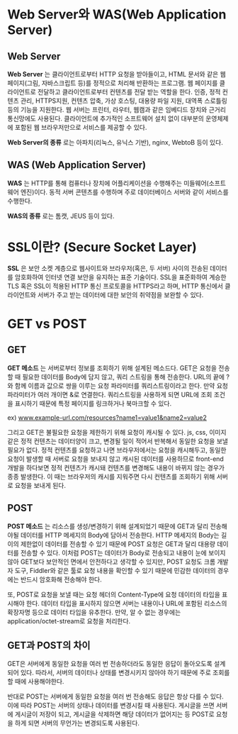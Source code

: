 # Web Server와 WAS(Web Application Server)

## Web Server

__Web Server__ 는 클라이언트로부터 HTTP 요청을 받아들이고, HTML 문서와 같은 웹 페이지(그림, 자바스크립트 등)를 정적으로 처리해 반환하는 프로그램. 웹 페이지를 클라이언트로 전달하고 클라이언트로부터 컨텐츠를 전달 받는 역할을 한다. 인증, 정적 컨텐츠 관리, HTTPS지원, 컨텐츠 압축, 가상 호스팅, 대용량 파일 지원, 대역폭 스로틀링 등의 기능을 지원한다. 웹 서버는 프린터, 라우터, 웹캠과 같은 임베디드 장치와 근거리 통신망에도 사용된다. 클라이언트에 추가적인 소프트웨어 설치 없이 대부분의 운영체제에 포함된 웹 브라우저만으로 서비스를 제공할 수 있다.

__Web Server의 종류__ 로는 아파치(리눅스, 유닉스 기반), nginx, WebtoB 등이 있다.


## WAS (Web Application Server)

__WAS__ 는 HTTP를 통해 컴퓨터나 장치에 어플리케이션을 수행해주는 미들웨어(소프트웨어 엔진)이다. 동적 서버 콘텐츠를 수행하며 주로 데이터베이스 서버와 같이 서비스를 수행한다.

__WAS의 종류__ 로는 톰캣, JEUS 등이 있다.



# SSL이란? (Secure Socket Layer)

__SSL__ 은 보안 소켓 계층으로 웹사이트와 브라우저(혹은, 두 서버) 사이의 전송된 데이터를 암호화하여 인터넷 연결 보안을 유지하는 표준 기술이다.
SSL을 표준화하여 계승한 TLS 혹은 SSL이 적용된 HTTP 통신 프로토콜을 HTTPS라고 하며, HTTP 통신에서 클라이언트와 서버가 주고 받는 데이터에 대한 보안의 취약점을 보완할 수 있다.

# GET vs POST

## GET

__GET 메소드__ 는 서버로부터 정보를 조회하기 위해 설계된 메소드다.
GET은 요청을 전송할 때 필요한 데이터를 Body에 담지 않고, 쿼리 스트링을 통해 전송한다. URL의 끝에 ?와 함께 이름과 값으로 쌍을 이루는 요청 파라미터를 쿼리스트링이라고 한다. 만약 요청 파라미터가 여러 개이면 &로 연결한다.
쿼리스트링을 사용하게 되면 URL에 조회 조건을 표시하기 때문에 특정 페이지를 링크하거나 북마크할 수 있다.

ex) www.example-url.com/resources?name1=value1&name2=value2

그리고 GET은 불필요한 요청을 제한하기 위해 요청이 캐시될 수 있다.
js, css, 이미지 같은 정적 컨텐츠는 데이터양이 크고, 변경될 일이 적어서 반복해서 동일한 요청을 보낼 필요가 없다. 정적 컨텐츠를 요청하고 나면 브라우저에서는 요청을 캐시해두고, 동일한 요청이 발생할 때 서버로 요청을 보내지 않고 캐시된 데이터를 사용하므로 front-end 개발을 하다보면 정적 컨텐츠가 캐시돼 컨텐츠를 변경해도 내용이 바뀌지 않는 경우가 종종 발생한다.
이 때는 브라우저의 캐시를 지워주면 다시 컨텐츠를 조회하기 위해 서버로 요청을 보내게 된다.

## POST

__POST 메소드__ 는 리소스를 생성/변경하기 위해 설계되었기 때문에 GET과 달리 전송해야될 데이터를 HTTP 메세지의 Body에 담아서 전송한다.
HTTP 메세지의 Body는 길이의 제한없이 데이터를 전송할 수 있기 때문에 POST 요청은 GET과 달리 대용량 데이터를 전송할 수 있다. 이처럼 POST는 데이터가 Body로 전송되고 내용이 눈에 보이지 않아 GET보다 보안적인 면에서 안전하다고 생각할 수 있지만, POST 요청도 크롬 개발자 도구, Fiddler와 같은 툴로 요청 내용을 확인할 수 있기 때문에 민감한 데이터의 경우에는 반드시 암호화해 전송해야 한다.

또, POST로 요청을 보낼 때는 요청 헤더의 Content-Type에 요청 데이터의 타입을 표시해야 한다. 데이터 타입을 표시하지 않으면 서버는 내용이나 URL에 포함된 리소스의 확장자명 등으로 데이터 타입을 유추한다. 만약, 알 수 없는 경우에는 application/octet-stream로 요청을 처리한다.

## GET과 POST의 차이

GET은 서버에게 동일한 요청을 여러 번 전송하더라도 동일한 응답이 돌아오도록 설계되어 있다. 따라서, 서버의 데이터나 상태를 변경시키지 않아야 하기 때문에 주로 조회를 할 때에 사용해야한다.

반대로 POST는 서버에게 동일한 요청을 여러 번 전송해도 응답은 항상 다를 수 있다. 이에 따라 POST는 서버의 상태나 데이터를 변경시킬 때 사용된다. 게시글을 쓰면 서버에 게시글이 저장이 되고, 게시글을 삭제하면 해당 데이터가 없어지는 등 POST로 요청을 하게 되면 서버의 무언가는 변경되도록 사용된다.
